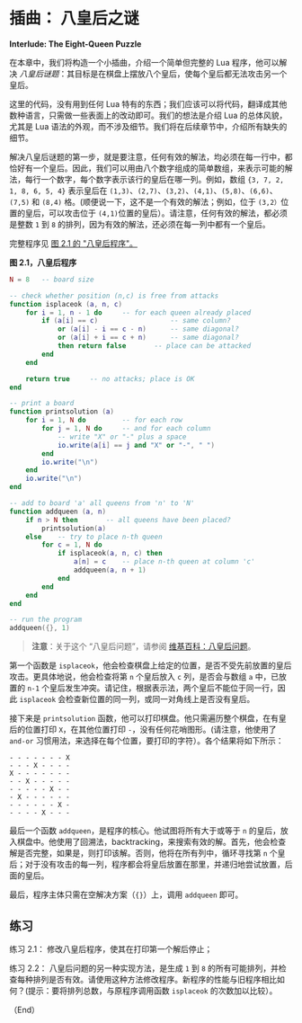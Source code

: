 # 插曲： 八皇后之谜

**Interlude: The Eight-Queen Puzzle**


在本章中，我们将构造一个小插曲，介绍一个简单但完整的 Lua 程序，他可以解决 *八皇后谜题*：其目标是在棋盘上摆放八个皇后，使每个皇后都无法攻击另一个皇后。

这里的代码，没有用到任何 Lua 特有的东西；我们应该可以将代码，翻译成其他数种语言，只需做一些表面上的改动即可。我们的想法是介绍 Lua 的总体风貌，尤其是 Lua 语法的外观，而不涉及细节。我们将在后续章节中，介绍所有缺失的细节。


解决八皇后谜题的第一步，就是要注意，任何有效的解法，均必须在每一行中，都恰好有一个皇后。因此，我们可以用由八个数字组成的简单数组，来表示可能的解法，每行一个数字，每个数字表示该行的皇后在哪一列。例如，数组 `{3, 7, 2, 1, 8, 6, 5, 4}` 表示皇后在 `(1,3)`、`(2,7)`、`(3,2)`、`(4,1)`、`(5,8)`、`(6,6)`、`(7,5)` 和 `(8,4)` 格。(顺便说一下，这不是一个有效的解法；例如，位于 `(3,2）`位置的皇后，可以攻击位于 `(4,1)`位置的皇后）。请注意，任何有效的解法，都必须是整数 `1` 到 `8` 的排列，因为有效的解法，还必须在每一列中都有一个皇后。


完整程序见 [图 2.1 的 "八皇后程序"。](#f-2.1)


<a name="f-2.1">**图 2.1，八皇后程序**</a>

```lua
N = 8   -- board size

-- check whether position (n,c) is free from attacks
function isplaceok (a, n, c)
    for i = 1, n - 1 do     -- for each queen already placed
        if (a[i] == c)                  -- same column?
            or (a[i] - i == c - n)      -- same diagonal?
            or (a[i] + i == c + n)      -- same diagonal?
            then return false       -- place can be attacked
        end
    end

    return true     -- no attacks; place is OK
end

-- print a board
function printsolution (a)
    for i = 1, N do         -- for each row
        for j = 1, N do     -- and for each column
            -- write "X" or "-" plus a space
            io.write(a[i] == j and "X" or "-", " ")
        end
        io.write("\n")
    end
    io.write("\n")
end

-- add to board 'a' all queens from 'n' to 'N'
function addqueen (a, n)
    if n > N then       -- all queens have been placed?
        printsolution(a)
    else    -- try to place n-th queen
        for c = 1, N do
            if isplaceok(a, n, c) then
                a[n] = c    -- place n-th queen at column 'c'
                addqueen(a, n + 1)
            end
        end
    end
end

-- run the program
addqueen({}, 1)
```

> **注意**：关于这个 “八皇后问题”，请参阅 [维基百科：八皇后问题](https://zh.wikipedia.org/zh-cn/%E5%85%AB%E7%9A%87%E5%90%8E%E9%97%AE%E9%A2%98)。


第一个函数是 `isplaceok`，他会检查棋盘上给定的位置，是否不受先前放置的皇后攻击。更具体地说，他会检查将第 `n` 个皇后放入 `c` 列，是否会与数组 `a` 中，已放置的 `n-1` 个皇后发生冲突。请记住，根据表示法，两个皇后不能位于同一行，因此 `isplaceok` 会检查新位置的同一列，或同一对角线上是否没有皇后。


接下来是 `printsolution` 函数，他可以打印棋盘。他只需遍历整个棋盘，在有皇后的位置打印 `X`，在其他位置打印 `-`，没有任何花哨图形。(请注意，他使用了 `and-or` 习惯用法，来选择在每个位置，要打印的字符）。各个结果将如下所示：


```console
- - - - - - - X
- - - X - - - -
X - - - - - - -
- - X - - - - -
- - - - - X - -
- X - - - - - -
- - - - - - X -
- - - - X - - -
```


最后一个函数 `addqueen`，是程序的核心。他试图将所有大于或等于 `n` 的皇后，放入棋盘中。他使用了回溯法，backtracking，来搜索有效的解。首先，他会检查解是否完整，如果是，则打印该解。否则，他将在所有列中，循环寻找第 `n` 个皇后；对于没有攻击的每一列，程序都会将皇后放置在那里，并递归地尝试放置，后面的皇后。


最后，程序主体只需在空解决方案（`{}`）上，调用 `addqueen` 即可。


## 练习

练习 2.1： 修改八皇后程序，使其在打印第一个解后停止；


练习 2.2： 八皇后问题的另一种实现方法，是生成 `1` 到 `8` 的所有可能排列，并检查每种排列是否有效。请使用这种方法修改程序。新程序的性能与旧程序相比如何？(提示：要将排列总数，与原程序调用函数 `isplaceok` 的次数加以比较）。


（End）


